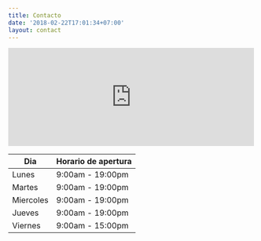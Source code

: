 ```yaml
---
title: Contacto
date: '2018-02-22T17:01:34+07:00'
layout: contact
---
```


<iframe 
    src="https://www.google.com/maps/embed?pb=!1m18!1m12!1m3!1d3036.7576396967256!2d-3.6446654268684577!3d40.43636521090075!2m3!1f0!2f0!3f0!3m2!1i1024!2i768!4f13.1!3m3!1m2!1s0xd422f3f7441149d%3A0x83faa2e7627f236e!2sCalle%20de%20Elfo%2C%20116%2C%2028027%20Madrid!5e0!3m2!1ses!2ses!4v1616515900760!5m2!1ses!2ses" 
    width="500"
    height="200"
    style="border:0;"
    allowfullscreen=""
    loading="lazy"

<iframe src="https://www.google.com/maps/embed?pb=!1m18!1m12!1m3!1d3036.7576396967256!2d-3.6446654268684577!3d40.43636521090075!2m3!1f0!2f0!3f0!3m2!1i1024!2i768!4f13.1!3m3!1m2!1s0xd422f3f7441149d%3A0x83faa2e7627f236e!2sCalle%20de%20Elfo%2C%20116%2C%2028027%20Madrid!5e0!3m2!1ses!2ses!4v1616515900760!5m2!1ses!2ses" width="500" height="200" style="border:0;" allowfullscreen="" loading="lazy"></iframe>


| Dia       | Horario de apertura   |
| --------- | --------------- |
| Lunes     | 9:00am - 19:00pm |
| Martes    | 9:00am - 19:00pm |
| Miercoles | 9:00am - 19:00pm |
| Jueves    | 9:00am - 19:00pm |
| Viernes   | 9:00am - 15:00pm  |
